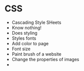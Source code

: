 # CSS

- Cascading Style SHeets
- Know nothing!
- Does styling
- Styles fonts
- Add color to page
- Font size
- Paint brush of a website
- Change the properties of images
- 